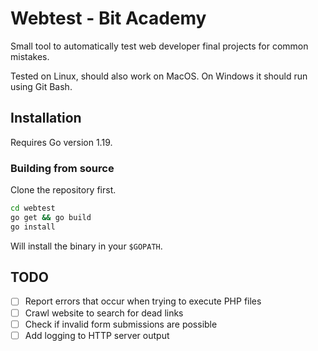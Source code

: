 # Webtest - Bit Academy

Small tool to automatically test web developer final projects for common mistakes.

Tested on Linux, should also work on MacOS. On Windows it should run using Git Bash.

## Installation

Requires Go version 1.19.

### Building from source

Clone the repository first.

```bash
cd webtest
go get && go build
go install
```

Will install the binary in your `$GOPATH`.

## TODO

- [ ] Report errors that occur when trying to execute PHP files
- [ ] Crawl website to search for dead links
- [ ] Check if invalid form submissions are possible
- [ ] Add logging to HTTP server output
